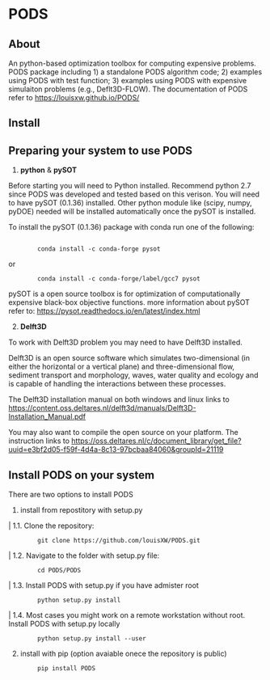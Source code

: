 # PODS

## About

An python-based optimization toolbox for computing expensive problems. PODS package including 1) a standalone PODS algorithm code; 2) examples using PODS with test function; 3) examples using PODS with expensive simulaiton problems (e.g., Deflt3D-FLOW). The documentation of PODS refer to https://louisxw.github.io/PODS/

## Install

Preparing your system to use PODS
------------------------------------

1. **python** & **pySOT**

Before starting you will need to Python installed. Recommend python 2.7 since PODS was developed and tested based on this verison.
You will need to have pySOT (0.1.36) installed. Other python module like (scipy, numpy, pyDOE) needed will be installed automatically once the pySOT is installed.

To install the pySOT (0.1.36) package with conda run one of the following:

```

		conda install -c conda-forge pysot
```
or
```
		conda install -c conda-forge/label/gcc7 pysot
```

pySOT is a open source toolbox is for optimization of computationally expensive black-box objective functions. 
more information about pySOT refer to: https://pysot.readthedocs.io/en/latest/index.html


2. **Delft3D**

To work with Delft3D problem you may need to have Delft3D installed.

Delft3D is an open source software which simulates two-dimensional (in either the horizontal or a vertical plane) and three-dimensional flow, sediment transport and morphology, waves, water quality and ecology and is capable of handling the interactions between these processes.

The Delft3D installation manual on both windows and linux links to https://content.oss.deltares.nl/delft3d/manuals/Delft3D-Installation_Manual.pdf

You may also want to compile the open source on your platform. The instruction links to https://oss.deltares.nl/c/document_library/get_file?uuid=e3bf2d05-f59f-4d4a-8c13-97bcbaa84060&groupId=21119


Install **PODS** on your system
----------------------------------
There are two options to install PODS

1. install from repostitory with setup.py

|  1.1. Clone the repository:

```	
		git clone https://github.com/louisXW/PODS.git
```

|  1.2. Navigate to the folder with setup.py file:
	
```	
		cd PODS/PODS
```

|  1.3. Install PODS with setup.py if you have admister root

```	
		python setup.py install		
```
|  1.4. Most cases you might work on a remote workstation without root. Install PODS with setup.py locally

```	
		python setup.py install --user
```
	
2. install with pip (option avaiable onece the repository is public)

```	
		pip install PODS	
```
	



